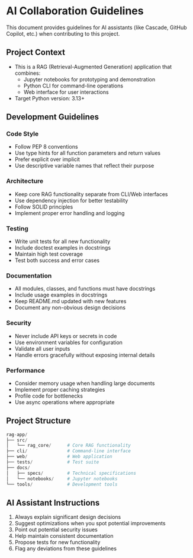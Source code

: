 # AI Collaboration Guidelines

This document provides guidelines for AI assistants (like Cascade, GitHub Copilot, etc.) when contributing to this project.

## Project Context

- This is a RAG (Retrieval-Augmented Generation) application that combines:
  - Jupyter notebooks for prototyping and demonstration
  - Python CLI for command-line operations
  - Web interface for user interactions
- Target Python version: 3.13+

## Development Guidelines

### Code Style

- Follow PEP 8 conventions
- Use type hints for all function parameters and return values
- Prefer explicit over implicit
- Use descriptive variable names that reflect their purpose

### Architecture

- Keep core RAG functionality separate from CLI/Web interfaces
- Use dependency injection for better testability
- Follow SOLID principles
- Implement proper error handling and logging

### Testing

- Write unit tests for all new functionality
- Include doctest examples in docstrings
- Maintain high test coverage
- Test both success and error cases

### Documentation

- All modules, classes, and functions must have docstrings
- Include usage examples in docstrings
- Keep README.md updated with new features
- Document any non-obvious design decisions

### Security

- Never include API keys or secrets in code
- Use environment variables for configuration
- Validate all user inputs
- Handle errors gracefully without exposing internal details

### Performance

- Consider memory usage when handling large documents
- Implement proper caching strategies
- Profile code for bottlenecks
- Use async operations where appropriate

## Project Structure

```python
rag-app/
├── src/
│   └── rag_core/      # Core RAG functionality
├── cli/               # Command-line interface
├── web/               # Web application
├── tests/             # Test suite
├── docs/
│   ├── specs/         # Technical specifications
│   └── notebooks/     # Jupyter notebooks
└── tools/             # Development tools
```

## AI Assistant Instructions

1. Always explain significant design decisions
2. Suggest optimizations when you spot potential improvements
3. Point out potential security issues
4. Help maintain consistent documentation
5. Propose tests for new functionality
6. Flag any deviations from these guidelines
